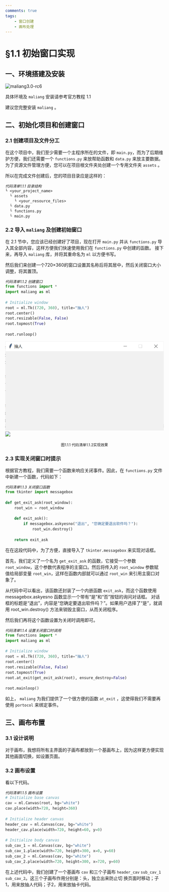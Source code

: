 ```yaml
---
comments: true
tags:
    - 窗口创建
    - 画布处理
---
```


# §1.1 初始窗口实现

## 一、环境搭建及安装

![maliang3.0-rc6](https://img.shields.io/badge/Maliang-3.0-green)

具体环境及 `maliang` 安装请参考官方教程 1.1

建议您完整安装 `maliang` 。

## 二、初始化项目和创建窗口

### 2.1 创建项目及文件分工

在这个项目中，我们至少需要一个主程序所在的文件，即 `main.py`，而为了后期维护方便，我们还需要一个 `functions.py` 来放帮助函数和 `data.py` 
来放主要数据。为了资源文件管理方便，您可以在项目根文件夹处创建一个专用文件夹 `assets` 。

所以在完成文件创建后，您的项目目录应是这样的：

<p style="margin-bottom: -15px"><i><small>代码清单1.1.1 目录结构</small></i></p>

```
└ <your_project_name>
  └ assets
    └ <your_resource_files>
  └ data.py
  └ functions.py
  └ main.py
```

### 2.2 导入 `maliang` 及创建初始窗口

在 2.1 节中，您应该已经创建好了项目，现在打开 `main.py` 并从 `functions.py` 导入其全部内容，这样方便我们快速使用我们在 `functions.py` 
中创建的函数。 接下来，再导入 `maliang` 库，并将其重命名为 `ml` 以方便书写。 

然后我们来创建一个720×360的窗口设置其名称后将其居中，然后关闭窗口大小调整，将其置顶。

<p style="margin-bottom: -15px"><i><small>代码清单1.1.2 创建窗口</small></i></p>

```python
from functions import *
import maliang as ml

# Initialize window
root = ml.Tk((720, 360), title="抽人")
root.center()
root.resizable(False, False)
root.topmost(True)

root.runloop()
```

![](images/1-1.light.png#only-light)
![](images/1-1.dark.png#only-dark)

<p align="center"><small>图1.1.1 代码清单1.1.2实现效果</small></p>

### 2.3 实现关闭窗口时提示

根据官方教程，我们需要一个函数来响应关闭事件。因此，在 `functions.py` 文件中新建一个函数，代码如下：

<p style="margin-bottom: -15px"><i><small>代码清单1.1.3 关闭窗口函数</small></i></p>

```python
from tkinter import messagebox

def get_exit_ask(root_window):
    root_win = root_window

    def exit_ask():
        if messagebox.askyesno("退出", "您确定要退出软件吗？"):
            root_win.destroy()

    return exit_ask
```

在在这段代码中，为了方便，直接导入了 `tkinter.messagebox` 来实现对话框。

首先，我们定义了一个名为 `get_exit_ask` 的函数，它接受一个参数 `root_window`，这个参数代表程序的主窗口。然后将传入的 `root_window` 参数赋
值给局部变量 `root_win`，这样在函数内部就可以通过 `root_win` 来引用主窗口对象了。

从代码中可以看出，该函数还封装了一个内嵌函数 `exit_ask`，而这个函数使用 messagebox.askyesno 函数显示一个带有“是”和“否”按钮的询问对话框。
对话框的标题是“退出”，内容是“您确定要退出软件吗？”。如果用户选择了“是”，就调用 root_win.destroy() 方法来销毁主窗口，从而关闭程序。

然后我们再将这个函数设置为关闭时调用即可。

<p style="margin-bottom: -15px"><i><small>代码清单1.1.4 设置关闭窗口时调用</small></i></p>

```python
from functions import *
import maliang as ml

# Initialize window
root = ml.Tk((720, 360), title="抽人")
root.center()
root.resizable(False, False)
root.topmost(True)
root.at_exit(get_exit_ask(root), ensure_destroy=False)

root.mainloop()
```

如上， `maliang` 为我们提供了一个很方便的函数 `at_exit` ，这使得我们不需要再使用 `portocol` 来绑定事件。

## 三、画布布置

### 3.1 设计说明

对于画布，我想将所有主界面的子画布都放到一个基画布上，因为这样更方便实现其他画面切换，如设置页面。

### 3.2 画布设置

看以下代码。

<p style="margin-bottom: -15px"><i><small>代码清单1.1.5 画布设置</small></i></p>

```python
# Initialize base canvas
cav = ml.Canvas(root, bg="white")
cav.place(width=720, height=360)

# Initialize header canvas
header_cav = ml.Canvas(cav, bg="white")
header_cav.place(width=720, height=60, y=0)

# Initialize body canvas
sub_cav_1 = ml.Canvas(cav, bg="white")
sub_cav_1.place(width=720, height=300, x=0, y=60)
sub_cav_2 = ml.Canvas(cav, bg="white")
sub_cav_2.place(width=720, height=300, x=720, y=60)
```

在上述代码中，我们创建了一个基画布 `cav` 和三个子画布 `header_cav` `sub_cav_1` `sub_cav_2`。这三个子画布作用分别是：头，独立出来防止切
换页面时移动；子1，用来放抽人代码；子2，用来放抽卡代码。

